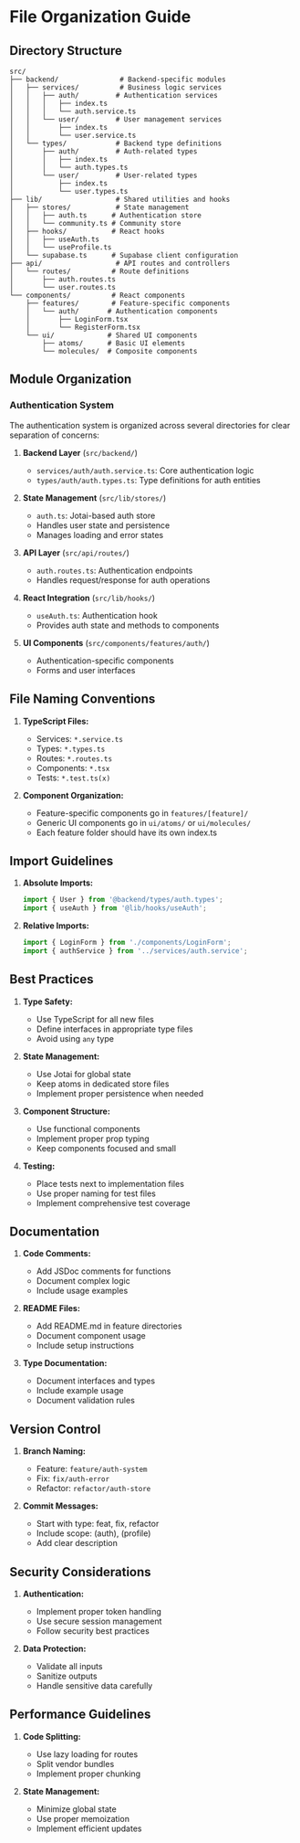 # File Organization Guide

## Directory Structure

```
src/
├── backend/               # Backend-specific modules
│   ├── services/          # Business logic services
│   │   ├── auth/         # Authentication services
│   │   │   ├── index.ts
│   │   │   └── auth.service.ts
│   │   └── user/         # User management services
│   │       ├── index.ts
│   │       └── user.service.ts
│   └── types/            # Backend type definitions
│       ├── auth/         # Auth-related types
│       │   ├── index.ts
│       │   └── auth.types.ts
│       └── user/         # User-related types
│           ├── index.ts
│           └── user.types.ts
├── lib/                  # Shared utilities and hooks
│   ├── stores/           # State management
│   │   ├── auth.ts      # Authentication store
│   │   └── community.ts # Community store
│   ├── hooks/           # React hooks
│   │   ├── useAuth.ts
│   │   └── useProfile.ts
│   └── supabase.ts      # Supabase client configuration
├── api/                  # API routes and controllers
│   └── routes/          # Route definitions
│       ├── auth.routes.ts
│       └── user.routes.ts
└── components/          # React components
    ├── features/        # Feature-specific components
    │   └── auth/       # Authentication components
    │       ├── LoginForm.tsx
    │       └── RegisterForm.tsx
    └── ui/             # Shared UI components
        ├── atoms/      # Basic UI elements
        └── molecules/  # Composite components
```

## Module Organization

### Authentication System

The authentication system is organized across several directories for clear separation of concerns:

1. **Backend Layer** (`src/backend/`)
   - `services/auth/auth.service.ts`: Core authentication logic
   - `types/auth/auth.types.ts`: Type definitions for auth entities

2. **State Management** (`src/lib/stores/`)
   - `auth.ts`: Jotai-based auth store
   - Handles user state and persistence
   - Manages loading and error states

3. **API Layer** (`src/api/routes/`)
   - `auth.routes.ts`: Authentication endpoints
   - Handles request/response for auth operations

4. **React Integration** (`src/lib/hooks/`)
   - `useAuth.ts`: Authentication hook
   - Provides auth state and methods to components

5. **UI Components** (`src/components/features/auth/`)
   - Authentication-specific components
   - Forms and user interfaces

## File Naming Conventions

1. **TypeScript Files:**
   - Services: `*.service.ts`
   - Types: `*.types.ts`
   - Routes: `*.routes.ts`
   - Components: `*.tsx`
   - Tests: `*.test.ts(x)`

2. **Component Organization:**
   - Feature-specific components go in `features/[feature]/`
   - Generic UI components go in `ui/atoms/` or `ui/molecules/`
   - Each feature folder should have its own index.ts

## Import Guidelines

1. **Absolute Imports:**
   ```typescript
   import { User } from '@backend/types/auth.types';
   import { useAuth } from '@lib/hooks/useAuth';
   ```

2. **Relative Imports:**
   ```typescript
   import { LoginForm } from './components/LoginForm';
   import { authService } from '../services/auth.service';
   ```

## Best Practices

1. **Type Safety:**
   - Use TypeScript for all new files
   - Define interfaces in appropriate type files
   - Avoid using `any` type

2. **State Management:**
   - Use Jotai for global state
   - Keep atoms in dedicated store files
   - Implement proper persistence when needed

3. **Component Structure:**
   - Use functional components
   - Implement proper prop typing
   - Keep components focused and small

4. **Testing:**
   - Place tests next to implementation files
   - Use proper naming for test files
   - Implement comprehensive test coverage

## Documentation

1. **Code Comments:**
   - Add JSDoc comments for functions
   - Document complex logic
   - Include usage examples

2. **README Files:**
   - Add README.md in feature directories
   - Document component usage
   - Include setup instructions

3. **Type Documentation:**
   - Document interfaces and types
   - Include example usage
   - Document validation rules

## Version Control

1. **Branch Naming:**
   - Feature: `feature/auth-system`
   - Fix: `fix/auth-error`
   - Refactor: `refactor/auth-store`

2. **Commit Messages:**
   - Start with type: feat, fix, refactor
   - Include scope: (auth), (profile)
   - Add clear description

## Security Considerations

1. **Authentication:**
   - Implement proper token handling
   - Use secure session management
   - Follow security best practices

2. **Data Protection:**
   - Validate all inputs
   - Sanitize outputs
   - Handle sensitive data carefully

## Performance Guidelines

1. **Code Splitting:**
   - Use lazy loading for routes
   - Split vendor bundles
   - Implement proper chunking

2. **State Management:**
   - Minimize global state
   - Use proper memoization
   - Implement efficient updates

